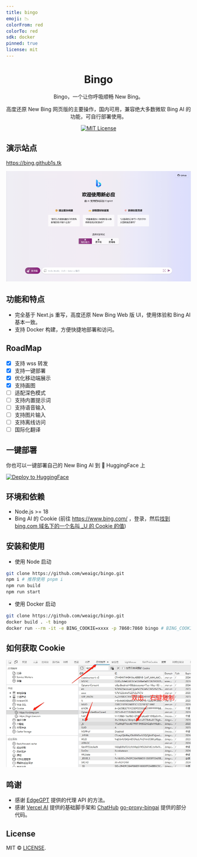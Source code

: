 ```yaml
---
title: bingo
emoji: 📉
colorFrom: red
colorTo: red
sdk: docker
pinned: true
license: mit
---
```


<div align="center">

# Bingo 

Bingo，一个让你呼吸顺畅 New Bing。

高度还原 New Bing 网页版的主要操作，国内可用，兼容绝大多数微软 Bing AI 的功能，可自行部署使用。

[![MIT License](https://img.shields.io/badge/license-MIT-97c50f)](https://github.com/weaigc/bingo/blob/main/license)


</div>

## 演示站点

https://bing.github1s.tk

[![img](./docs/images/demo.png)](https://bing.github1s.tk)

## 功能和特点

- 完全基于 Next.js 重写，高度还原 New Bing Web 版 UI，使用体验和 Bing AI 基本一致。
- 支持 Docker 构建，方便快捷地部署和访问。

## RoadMap

 - [x] 支持 wss 转发
 - [x] 支持一键部署
 - [x] 优化移动端展示
 - [x] 支持画图
 - [ ] 适配深色模式
 - [ ] 支持内置提示词
 - [ ] 支持语音输入
 - [ ] 支持图片输入
 - [ ] 支持离线访问
 - [ ] 国际化翻译

## 一键部署
你也可以一键部署自己的 New Bing AI 到 🤗 HuggingFace 上

[![Deploy to HuggingFace](https://img.shields.io/badge/%E7%82%B9%E5%87%BB%E9%83%A8%E7%BD%B2-%F0%9F%A4%97-fff)](https://huggingface.co/login?next=%2Fspaces%2Fhf4all%2Fbingo%3Fduplicate%3Dtrue%26visibility%3Dpublic)

## 环境和依赖

- Node.js >= 18
- Bing AI 的 Cookie (前往 https://www.bing.com/ ，登录，然后[找到 bing.com 域名下的一个名叫 _U 的 Cookie 的值](#如何获取-cookie))

## 安装和使用

* 使用 Node 启动

```bash
git clone https://github.com/weaigc/bingo.git
npm i # 推荐使用 pnpm i
npm run build
npm run start
```

* 使用 Docker 启动
```bash
git clone https://github.com/weaigc/bingo.git
docker build . -t bingo
docker run --rm -it -e BING_COOKIE=xxxx -p 7860:7860 bingo # BING_COOKIE 为 bing.com 域名下的一个名叫 _U 的 Cookie 的值
```

## 如何获取 Cookie
![Coookie](./docs/images/bing-cookie.png)

## 鸣谢
 - 感谢 [EdgeGPT](https://github.com/acheong08/EdgeGPT) 提供的代理 API 的方法。
 - 感谢 [Vercel AI](https://github.com/vercel-labs/ai-chatbot) 提供的基础脚手架和 [ChatHub](https://github.com/chathub-dev/chathub) [go-proxy-bingai](https://github.com/adams549659584/go-proxy-bingai) 提供的部分代码。

## License

MIT © [LICENSE](https://github.com/weaigc/bingo/blob/main/LICENSE).


